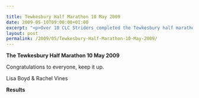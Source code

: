 ```yaml
---

title: Tewkesbury Half Marathon 10 May 2009
date: 2009-05-10T09:00:00+01:00
excerpt: "<p>Over 10 CLC Striders completed the Tewkesbury half marathon. Many personal bests were recorded. Another excellent set of results demonstrating the tremendous determination of each and every CLC Strider. What a fantastic day and weekend of racing, Lisa Boyd and Rachel Vines, Women's team captains Tewkesbury Half Matathon 10 May 2009 Photos Report Results</p>"
layout: post
permalink: /2009/05/Tewkesbury-Half-Marathon-10-May-2009/
---
```

**The Tewkesbury Half Marathon 10 May 2009**

Congratulations to everyone, keep it up. 

Lisa Boyd & Rachel Vines </p> 



**Results**

<map name="100109w.jpg">
  <area shape="RECT" coords="677,27,696,48" alt="Race Winner" />
  
  <area shape="RECT" coords="379,28,393,45" alt="Sarah Greef" />
  
  <area shape="RECT" coords="354,28,368,46" alt="Rachel Vines" />
  
  <area shape="RECT" coords="303,28,318,46" alt="Anna Maughan" />
  
  <area shape="RECT" coords="206,28,220,46" alt="Dawn Addinall" />
  
  <area shape="RECT" coords="86,28,103,46" alt="Alex Evans" />
</map>

<map name="100109m.jpg">
  <area shape="RECT" coords="63,31,76,45" alt="Clive Scott" />
  
  <area shape="RECT" coords="112,32,121,44" alt="Paul Davies" />
  
  <area shape="RECT" coords="118,32,129,43" alt="Paul Stonuary" />
  
  <area shape="RECT" coords="223,29,236,47" alt="James Gibbs" />
  
  <area shape="RECT" coords="255,29,264,42" alt="David Smeath" />
  
  <area shape="RECT" coords="263,28,272,43" alt="Chris Hale" />
  
  <area shape="RECT" coords="275,31,288,45" alt="Rob Shute" />
  
  <area shape="RECT" coords="308,31,321,45" alt="Billy Bradshaw" />
  
  <area shape="RECT" coords="582,29,594,46" alt="Will Ferguson" />
  
  <area shape="RECT" coords="680,30,694,45" alt="Race Winner" />
</map>